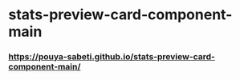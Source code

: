 # stats-preview-card-component-main
### https://pouya-sabeti.github.io/stats-preview-card-component-main/
